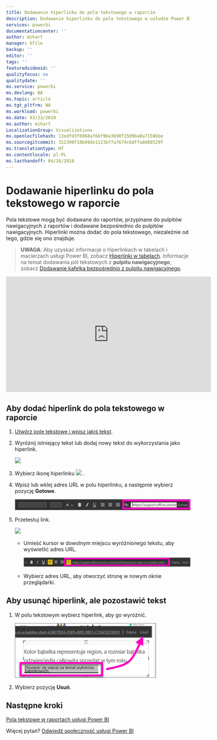 ```yaml
---
title: Dodawanie hiperlinku do pola tekstowego w raporcie
description: Dodawanie hiperlinku do pola tekstowego w usłudze Power BI i programie Desktop
services: powerbi
documentationcenter: ''
author: mihart
manager: kfile
backup: ''
editor: ''
tags: ''
featuredvideoid: ''
qualityfocus: no
qualitydate: ''
ms.service: powerbi
ms.devlang: NA
ms.topic: article
ms.tgt_pltfrm: NA
ms.workload: powerbi
ms.date: 03/23/2018
ms.author: mihart
LocalizationGroup: Visualizations
ms.openlocfilehash: 13edfd3f6968af66f96e3690f2509ba8a7158bbe
ms.sourcegitcommit: 312390f18b99de1123bf7a7674c6dffa8088529f
ms.translationtype: HT
ms.contentlocale: pl-PL
ms.lasthandoff: 04/16/2018
---
```

# <a name="add-a-hyperlink-to-a-text-box-in-a-report"></a>Dodawanie hiperlinku do pola tekstowego w raporcie
Pola tekstowe mogą być dodawane do raportów, przypinane do pulpitów nawigacyjnych z raportów i dodawane bezpośrednio do pulpitów nawigacyjnych. Hiperlinki można dodać do pola tekstowego, niezależnie od tego, gdzie się ono znajduje.  

> **UWAGA**: Aby uzyskać informacje o hiperlinkach w tabelach i macierzach usługi Power BI, zobacz [Hiperlinki w tabelach](power-bi-hyperlinks-in-tables.md). Informacje na temat dodawania pól tekstowych z **pulpitu nawigacyjnego**, zobacz [Dodawanie kafelka bezpośrednio z pulpitu nawigacyjnego](service-dashboard-add-widget.md). 
> 
> 

<iframe width="560" height="315" src="https://www.youtube.com/embed/_3q6VEBhGew#t=0m55s" frameborder="0" allowfullscreen></iframe>


## <a name="to-add-a-hyperlink-to-a-text-box-in-a-report"></a>Aby dodać hiperlink do pola tekstowego w raporcie
1. [Utwórz pole tekstowe i wpisz jakiś tekst](power-bi-reports-add-text-and-shapes.md). 
2. Wyróżnij istniejący tekst lub dodaj nowy tekst do wykorzystania jako hiperlink.
   
   ![](media/service-add-hyperlink-to-text-box/power-bi-hyperlink-new.png)
3. Wybierz ikonę hiperlinku ![](media/service-add-hyperlink-to-text-box/power-bi-hyperlink-icon.png) .
4. Wpisz lub wklej adres URL w polu hiperlinku, a następnie wybierz pozycję **Gotowe**.
   
   ![](media/service-add-hyperlink-to-text-box/power-bi-add-link.png)
5. Przetestuj link.  
   
   ![](media/service-add-hyperlink-to-text-box/power-bi-test-link.png)
   
   * Umieść kursor w dowolnym miejscu wyróżnionego tekstu, aby wyświetlić adres URL.  
     
      ![](media/service-add-hyperlink-to-text-box/power-bi-hyperlink-edit.png)
   * Wybierz adres URL, aby otworzyć stronę w nowym oknie przeglądarki.

## <a name="to-remove-the-hyperlink-but-leave-the-text"></a>Aby usunąć hiperlink, ale pozostawić tekst
1. W polu tekstowym wybierz hiperlink, aby go wyróżnić.
   
     ![](media/service-add-hyperlink-to-text-box/power-bi-hyperlink-remove.png)
2. Wybierz pozycję **Usuń**. 

## <a name="next-steps"></a>Następne kroki
[Pola tekstowe w raportach usługi Power BI](power-bi-reports-add-text-and-shapes.md)

Więcej pytań? [Odwiedź społeczność usługi Power BI](http://community.powerbi.com/)

